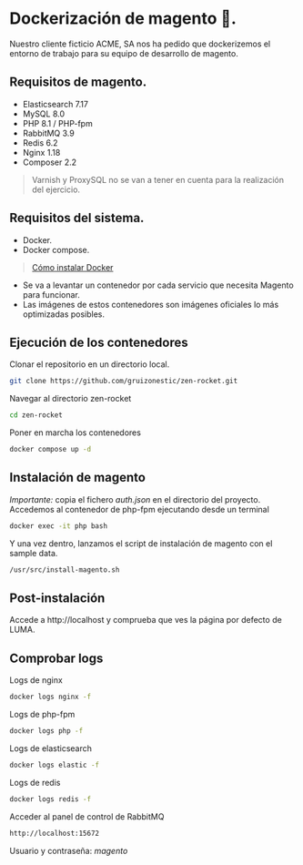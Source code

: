 # Dockerización de magento 🐋.
Nuestro cliente ficticio ACME, SA nos ha pedido que dockerizemos el entorno de trabajo para su equipo de desarrollo de magento.

## Requisitos de magento.
- Elasticsearch 7.17 
- MySQL 8.0 
- PHP 8.1 / PHP-fpm
- RabbitMQ 3.9 
- Redis 6.2 
- Nginx 1.18 
- Composer 2.2 

> Varnish y ProxySQL no se van a tener en cuenta para la realización del ejercicio.

## Requisitos del sistema.
- Docker. 
- Docker compose.

> [Cómo instalar Docker](https://docs.docker.com/get-docker/)

- Se va a levantar un contenedor por cada servicio que necesita Magento para funcionar.
- Las imágenes de estos contenedores son imágenes oficiales lo más optimizadas posibles. 

## Ejecución de los contenedores

Clonar el repositorio en un directorio local.
```sh
git clone https://github.com/gruizonestic/zen-rocket.git
```
Navegar al directorio zen-rocket
```sh
cd zen-rocket
```
Poner en marcha los contenedores 
```sh
docker compose up -d 
```
## Instalación de magento
*Importante:* copia el fichero *auth.json* en el directorio del proyecto. <br> 
Accedemos al contenedor de php-fpm ejecutando desde un terminal
```sh
docker exec -it php bash
```
Y una vez dentro, lanzamos el script de instalación de magento con el sample data.
```sh
/usr/src/install-magento.sh
```

## Post-instalación

Accede a http://localhost y comprueba que ves la página por defecto de LUMA.

## Comprobar logs

Logs de nginx
```sh
docker logs nginx -f
```
Logs de php-fpm
```sh
docker logs php -f
```
Logs de elasticsearch
```sh
docker logs elastic -f
```
Logs de redis
```sh
docker logs redis -f
```
Acceder al panel de control de RabbitMQ
```sh
http://localhost:15672
```
Usuario y contraseña: *magento*